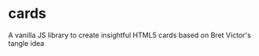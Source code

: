 cards
=====

A vanilla JS library to create insightful HTML5 cards based on Bret Victor's tangle idea

